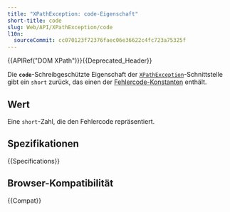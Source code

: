 ```yaml
---
title: "XPathException: code-Eigenschaft"
short-title: code
slug: Web/API/XPathException/code
l10n:
  sourceCommit: cc070123f72376faec06e36622c4fc723a75325f
---
```


{{APIRef("DOM XPath")}}{{Deprecated_Header}}

Die **`code`**-Schreibgeschützte Eigenschaft der [`XPathException`](/de/docs/Web/API/XPathException)-Schnittstelle gibt ein `short` zurück, das einen der [Fehlercode-Konstanten](/de/docs/Web/API/XPathException#constants) enthält.

## Wert

Eine `short`-Zahl, die den Fehlercode repräsentiert.

## Spezifikationen

{{Specifications}}

## Browser-Kompatibilität

{{Compat}}
